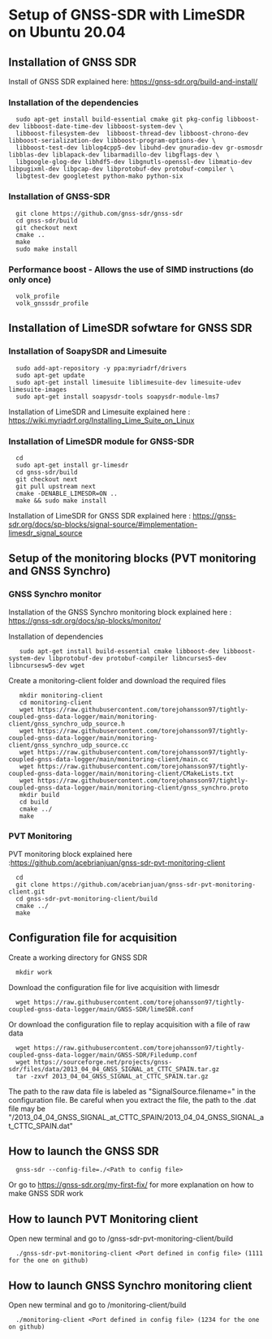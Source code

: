 # Setup of GNSS-SDR with LimeSDR on Ubuntu 20.04

## Installation of GNSS SDR

Install of GNSS SDR explained here: https://gnss-sdr.org/build-and-install/

### Installation of the dependencies

      sudo apt-get install build-essential cmake git pkg-config libboost-dev libboost-date-time-dev libboost-system-dev \
      libboost-filesystem-dev  libboost-thread-dev libboost-chrono-dev libboost-serialization-dev libboost-program-options-dev \
      libboost-test-dev liblog4cpp5-dev libuhd-dev gnuradio-dev gr-osmosdr libblas-dev liblapack-dev libarmadillo-dev libgflags-dev \
      libgoogle-glog-dev libhdf5-dev libgnutls-openssl-dev libmatio-dev libpugixml-dev libpcap-dev libprotobuf-dev protobuf-compiler \
      libgtest-dev googletest python-mako python-six

### Installation of GNSS-SDR

      git clone https://github.com/gnss-sdr/gnss-sdr  
      cd gnss-sdr/build  
      git checkout next  
      cmake ..  
      make  
      sudo make install
      
### Performance boost - Allows the use of SIMD instructions (do only once)

      volk_profile  
      volk_gnsssdr_profile  

## Installation of LimeSDR sofwtare for GNSS SDR

### Installation of SoapySDR and Limesuite

      sudo add-apt-repository -y ppa:myriadrf/drivers  
      sudo apt-get update  
      sudo apt-get install limesuite liblimesuite-dev limesuite-udev limesuite-images  
      sudo apt-get install soapysdr-tools soapysdr-module-lms7

Installation of LimeSDR and Limesuite explained here : https://wiki.myriadrf.org/Installing_Lime_Suite_on_Linux

### Installation of LimeSDR module for GNSS-SDR

      cd  
      sudo apt-get install gr-limesdr  
      cd gnss-sdr/build  
      git checkout next  
      git pull upstream next  
      cmake -DENABLE_LIMESDR=ON ..  
      make && sudo make install  
      
Installation of LimeSDR for GNSS SDR explained here : https://gnss-sdr.org/docs/sp-blocks/signal-source/#implementation-limesdr_signal_source

## Setup of the monitoring blocks (PVT monitoring and GNSS Synchro)

### GNSS Synchro monitor

Installation of the GNSS Synchro monitoring block explained here : https://gnss-sdr.org/docs/sp-blocks/monitor/

Installation of dependencies

       sudo apt-get install build-essential cmake libboost-dev libboost-system-dev libprotobuf-dev protobuf-compiler libncurses5-dev libncursesw5-dev wget  
       
Create a monitoring-client folder and download the required files 

       mkdir monitoring-client  
       cd monitoring-client  
       wget https://raw.githubusercontent.com/torejohansson97/tightly-coupled-gnss-data-logger/main/monitoring-client/gnss_synchro_udp_source.h  
       wget https://raw.githubusercontent.com/torejohansson97/tightly-coupled-gnss-data-logger/main/monitoring-client/gnss_synchro_udp_source.cc
       wget https://raw.githubusercontent.com/torejohansson97/tightly-coupled-gnss-data-logger/main/monitoring-client/main.cc
       wget https://raw.githubusercontent.com/torejohansson97/tightly-coupled-gnss-data-logger/main/monitoring-client/CMakeLists.txt
       wget https://raw.githubusercontent.com/torejohansson97/tightly-coupled-gnss-data-logger/main/monitoring-client/gnss_synchro.proto
       mkdir build
       cd build  
       cmake ../  
       make  

### PVT Monitoring

PVT monitoring block explained here :https://github.com/acebrianjuan/gnss-sdr-pvt-monitoring-client

      cd
      git clone https://github.com/acebrianjuan/gnss-sdr-pvt-monitoring-client.git
      cd gnss-sdr-pvt-monitoring-client/build  
      cmake ../  
      make  


## Configuration file for acquisition

Create a working directory for GNSS SDR

      mkdir work
      
Download the configuration file for live acquisition with limesdr

      wget https://raw.githubusercontent.com/torejohansson97/tightly-coupled-gnss-data-logger/main/GNSS-SDR/limeSDR.conf
      
Or download the configuration file to replay acquisition with a file of raw data

      wget https://raw.githubusercontent.com/torejohansson97/tightly-coupled-gnss-data-logger/main/GNSS-SDR/Filedump.conf
      wget https://sourceforge.net/projects/gnss-sdr/files/data/2013_04_04_GNSS_SIGNAL_at_CTTC_SPAIN.tar.gz
      tar -zxvf 2013_04_04_GNSS_SIGNAL_at_CTTC_SPAIN.tar.gz
      
The path to the raw data file is labeled as "SignalSource.filename=" in the configuration file. Be careful when you extract the file, the path to the .dat file may be "/2013_04_04_GNSS_SIGNAL_at_CTTC_SPAIN/2013_04_04_GNSS_SIGNAL_at_CTTC_SPAIN.dat"
## How to launch the GNSS SDR

      gnss-sdr --config-file=./<Path to config file>
Or go to https://gnss-sdr.org/my-first-fix/ for more explanation on how to make GNSS SDR work


## How to launch PVT Monitoring client

Open new terminal and go to /gnss-sdr-pvt-monitoring-client/build

      ./gnss-sdr-pvt-monitoring-client <Port defined in config file> (1111 for the one on github)

## How to launch GNSS Synchro monitoring client

Open new terminal and go to /monitoring-client/build

      ./monitoring-client <Port defined in config file> (1234 for the one on github)
